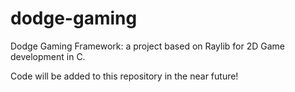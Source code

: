 # dodge-gaming
Dodge Gaming Framework: a project based on Raylib for 2D Game development in C.

Code will be added to this repository in the near future!
